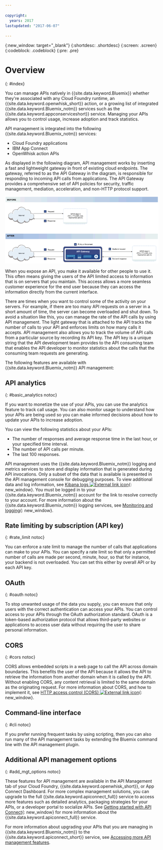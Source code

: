 ```yaml
---

copyright:
  years: 2017
lastupdated: "2017-06-07"

---
```



{:new_window: target="_blank"}
{:shortdesc: .shortdesc}
{:screen: .screen}
{:codeblock: .codeblock}
{:pre: .pre}

# Overview
{: #index}

You can manage APIs natively in {{site.data.keyword.Bluemix}} whether they're associated with any Cloud Foundry runtime, an {{site.data.keyword.openwhisk_short}} action, or a growing list of integrated {{site.data.keyword.Bluemix_notm}} services such as the {{site.data.keyword.appconserviceshort}} service. Managing your APIs allows you to control usage, increase adoption and track statistics.

API management is integrated into the following {{site.data.keyword.Bluemix_notm}} services:
* Cloud Foundry applications
* IBM App Connect
* OpenWhisk action APIs

As displayed in the following diagram, API management works by inserting a fast and lightweight gateway in front of existing cloud endpoints. The gateway, referred to as the API Gateway in the diagram, is responsible for responding to incoming API calls from applications. The API Gateway provides a comprehensive set of API policies for security, traffic management, mediation, acceleration, and non-HTTP protocol support.

![API Gateway flow.](images/bluemix-native-apim-flow.png "API management flow.")

When you expose an API, you make it available for other people to use it. This often means giving the users of the API limited access to information that is on servers that you maintain. This access allows a more seamless customer experience for the end user because they can access the information directly from the current interface.

There are times when you want to control some of the activity on your servers. For example, if there are too many API requests on a server in a short amount of time, the server can become overloaded and shut down. To avoid a situation like this, you can manage the rate of the API calls by using API management. The light gateway that is attached to the API tracks the number of calls to your API and enforces limits on how many calls it accepts. API management also allows you to track the volume of API calls from a particular source by recording its API key. The API key is a unique string that the API development team provides to the API consuming team that enables the API developer to monitor statistics about the calls that the consuming team requests are generating.  

The following features are available with {{site.data.keyword.Bluemix_notm}} API management:
## API analytics
{: #basic_analytics notoc}

If you want to monetize the use of your APIs, you can use the analytics feature to track call usage. You can also monitor usage to understand how your APIs are being used so you can make informed decisions about how to update your APIs to increase adoption.

You can view the following statistics about your APIs:
* The number of responses and average response time in the last hour, or your specified time interval.
* The number of API calls per minute.
* The last 100 responses.

API management uses the {{site.data.keyword.Bluemix_notm}} logging and metrics services to store and display information that is generated during API invocations. Only a subset of the data that is available is presented in the API management console for debugging purposes. To view additional data and log information, see [Kibana logs ![External link icon](../../icons/launch-glyph.svg "External link icon")](https://logmet.ng.bluemix.net/app/#/kibana){: new_window}. You must be logged in to your {{site.data.keyword.Bluemix_notm}} account for the link to resolve correctly to your account. For more information about the {{site.data.keyword.Bluemix_notm}} logging services, see [Monitoring and logging](../../monitor_log/monitoringandlogging.html#monitoringandlogging){: new_window}.

## Rate limiting by subscription (API key)
{: #rate_limit notoc}

You can enforce a rate limit to manage the number of calls that applications can make to your APIs. You can specify a rate limit so that only a permitted number of calls are made per second, minute, hour, so that for instance, your backend is not overloaded. You can set this either by overall API or by each API key.

## OAuth
{: #oauth notoc}

To stop unwanted usage of the data you supply, you can ensure that only users with the correct authentication can access your APIs. You can control access to your APIs through the OAuth authorization standard. OAuth is a token-based authorization protocol that allows third-party websites or applications to access user data without requiring the user to share personal information.

## CORS
{: #cors notoc}

CORS allows embedded scripts in a web page to call the API across domain boundaries. This benefits the user of the API because it allows the API to retrieve the information from another domain when it is called by the API. Without enabling CORS, any content retrieval is limited to the same domain as the originating request. For more information about CORS, and how to implement it, see [HTTP access control (CORS) ![External link icon](../../icons/launch-glyph.svg "External link icon")](https://developer.mozilla.org/en-US/docs/Web/HTTP/Access_control_CORS.html){: new_window}.

## Command-line interface
{: #cli notoc}

If you prefer running frequent tasks by using scripting, then you can also run many of the API management tasks by extending the Bluemix command line with the API management plugin. 

## Additional API management options
{: #add_mgt_options notoc}

These features for API management are available in the API Management tab of your Cloud Foundry, {{site.data.keyword.openwhisk_short}}, or App Connect Dashboard. For more complex management solutions, you can upgrade to the full {{site.data.keyword.apiconnect_full}} service to access more features such as detailed analytics, packaging strategies for your APIs, or a developer portal to socialize APIs. See [Getting started with API Connect](https://console.ng.bluemix.net/docs/services/apiconnect/index.html){: new_window} for more information about the {{site.data.keyword.apiconnect_full}} service.

For more information about upgrading your APIs that you are managing in {{site.data.keyword.Bluemix_notm}} to the {{site.data.keyword.apiconnect_short}} service, see [Accessing more API management features](upgrade.html).


